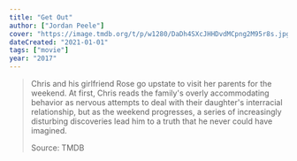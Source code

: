 ```yaml
---
title: "Get Out"
author: ["Jordan Peele"]
cover: "https://image.tmdb.org/t/p/w1280/DaDh4SXcJHHDvdMCpng2M95r8s.jpg"
dateCreated: "2021-01-01"
tags: ["movie"]
year: "2017"
---
```


> Chris and his girlfriend Rose go upstate to visit her parents for the weekend. At first, Chris reads the family's overly accommodating behavior as nervous attempts to deal with their daughter's interracial relationship, but as the weekend progresses, a series of increasingly disturbing discoveries lead him to a truth that he never could have imagined.
>
> Source: TMDB
